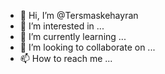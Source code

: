 - 👋 Hi, I’m @Tersmaskehayran
- 👀 I’m interested in ...
- 🌱 I’m currently learning ...
- 💞️ I’m looking to collaborate on ...
- 📫 How to reach me ...

<!---
Tersmaskehayran/Tersmaskehayran is a ✨ special ✨ repository because its `README.md` (this file) appears on your GitHub profile.
You can click the Preview link to take a look at your changes.
--->
